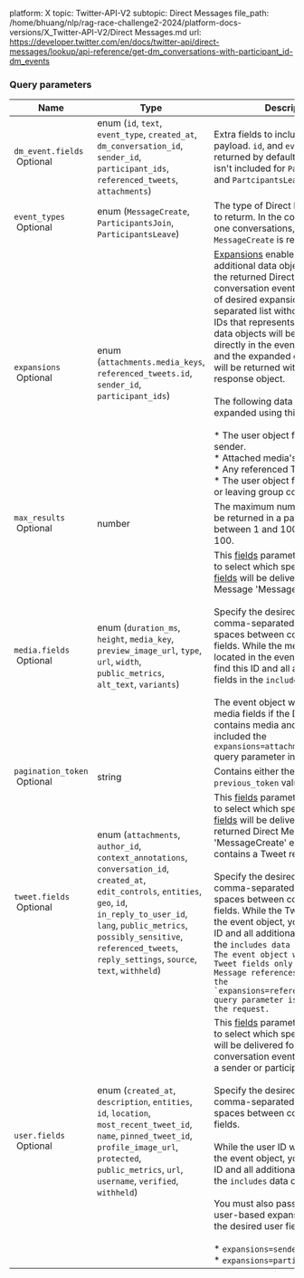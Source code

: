 platform: X
topic: Twitter-API-V2
subtopic: Direct Messages
file_path: /home/bhuang/nlp/rag-race-challenge2-2024/platform-docs-versions/X_Twitter-API-V2/Direct Messages.md
url: https://developer.twitter.com/en/docs/twitter-api/direct-messages/lookup/api-reference/get-dm_conversations-with-participant_id-dm_events


### Query parameters

| Name | Type | Description |
| --- | --- | --- |
| `dm_event.fields`  <br> Optional | enum (`id`, `text`, `event_type`, `created_at`, `dm_conversation_id`, `sender_id`, `participant_ids`, `referenced_tweets`, `attachments`) | Extra fields to include in the event payload. `id`, and `event_type` are returned by default. The `text` value isn't included for `ParticipantsJoin` and `PartcipantsLeave` events. |
| `event_types`  <br> Optional | enum (`MessageCreate`, `ParticipantsJoin`, `ParticipantsLeave`) | The type of Direct Message event to returm. In the context of one-to-one conversations, only `MessageCreate` is relevant. |
| `expansions`  <br> Optional | enum (`attachments.media_keys`, `referenced_tweets.id`, `sender_id`, `participant_ids`) | [Expansions](https://developer.twitter.com/en/docs/twitter-api/expansions) enable you to request additional data objects that relate to the returned Direct Message conversation events. Submit a list of desired expansions in a comma-separated list without spaces. The IDs that represents the expanded data objects will be included directly in the event data object, and the expanded object metadata will be returned within the `includes` response object.  <br>  <br>The following data objects can be expanded using this parameter:  <br><br>* The user object for the message sender.<br>* Attached media's object.<br>* Any referenced Tweet's object.<br>* The user object for who is joining or leaving group conversations. |
| `max_results`  <br> Optional | number | The maximum number of results to be returned in a page. Must be between 1 and 100. The default is 100. |
| `media.fields`  <br> Optional | enum (`duration_ms`, `height`, `media_key`, `preview_image_url`, `type`, `url`, `width`, `public_metrics`, `alt_text`, `variants`) | This [fields](https://developer.twitter.com/en/docs/twitter-api/fields) parameter enables you to select which specific [media fields](https://developer.twitter.com/en/docs/twitter-api/data-dictionary/object-model/media) will be delivered in Direct Message 'MessageCreate' events.  <br>  <br>Specify the desired fields in a comma-separated list without spaces between commas and fields. While the media ID will be located in the event object, you will find this ID and all additional media fields in the `includes` data object.  <br>  <br>The event object will only include media fields if the Direct Message contains media and if you've also included the `expansions=attachments.media_keys` query parameter in your request. |
| `pagination_token`  <br> Optional | string | Contains either the `next_token` or `previous_token` value. |
| `tweet.fields`  <br> Optional | enum (`attachments`, `author_id`, `context_annotations`, `conversation_id`, `created_at`, `edit_controls`, `entities`, `geo`, `id`, `in_reply_to_user_id`, `lang`, `public_metrics`, `possibly_sensitive`, `referenced_tweets`, `reply_settings`, `source`, `text`, `withheld`) | This [fields](https://developer.twitter.com/en/docs/twitter-api/fields) parameter enables you to select which specific [Tweet fields](https://developer.twitter.com/en/docs/twitter-api/data-dictionary/object-model/tweet) will be delivered in each returned Direct Message 'MessageCreate' event object that contains a Tweet reference.  <br>  <br>Specify the desired fields in a comma-separated list without spaces between commas and fields. While the Tweet ID will be in the event object, you will find this ID and all additional Tweet fields in the ``includes data object.      The event object will include Tweet fields only if the Direct Message references a Tweet and the `expansions=referenced_tweet.id` query parameter is included in the request.`` |
| `user.fields`  <br> Optional | enum (`created_at`, `description`, `entities`, `id`, `location`, `most_recent_tweet_id`, `name`, `pinned_tweet_id`, `profile_image_url`, `protected`, `public_metrics`, `url`, `username`, `verified`, `withheld`) | This [fields](https://developer.twitter.com/en/docs/twitter-api/fields) parameter enables you to select which specific [user fields](https://developer.twitter.com/en/docs/twitter-api/data-dictionary/object-model/user) will be delivered for Direct Message conversation events that reference a sender or participant ID.  <br>  <br>Specify the desired fields in a comma-separated list without spaces between commas and fields.  <br>  <br>While the user ID will be located in the event object, you will find this ID and all additional user fields in the `includes` data object.  <br>  <br>You must also pass one of the user-based expansions to return the desired user fields:  <br><br>* `expansions=sender_id`<br>* `expansions=participants_id` |
